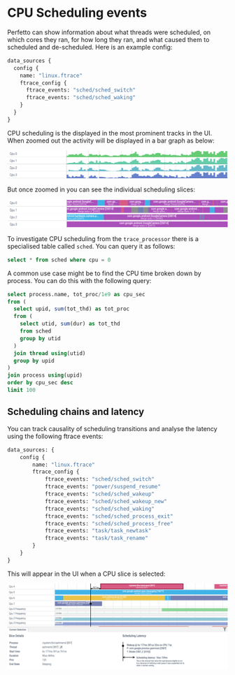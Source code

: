 # CPU Scheduling events

Perfetto can show information about what threads were scheduled, on which cores they ran, for how long they ran, and what caused them to
scheduled and de-scheduled. Here is an example config:

```protobuf
data_sources {
  config {
    name: "linux.ftrace"
    ftrace_config {
      ftrace_events: "sched/sched_switch"
      ftrace_events: "sched/sched_waking"
    }
  }
}
```

CPU scheduling is the displayed in the most prominent tracks in the UI. When zoomed out the activity will be displayed in a bar graph as below:

![](/docs/images/cpu-bar-graphs.png)

But once zoomed in you can see the individual scheduling slices:

![](/docs/images/cpu-zoomed.png)

To investigate CPU scheduling from the `trace_processor` there is a specialised table called `sched`. You can query it as follows:

```sql
select * from sched where cpu = 0
```

A common use case might be to find the CPU time broken down by process. You can do this with the following query:

```sql
select process.name, tot_proc/1e9 as cpu_sec
from (
  select upid, sum(tot_thd) as tot_proc
  from (
    select utid, sum(dur) as tot_thd
    from sched
    group by utid
  )
  join thread using(utid)
  group by upid
)
join process using(upid)
order by cpu_sec desc
limit 100
```


## Scheduling chains and latency

You can track causality of scheduling transitions and analyse the latency using the following ftrace events: 

```protobuf
data_sources: {
    config {
        name: "linux.ftrace"
        ftrace_config {
            ftrace_events: "sched/sched_switch"
            ftrace_events: "power/suspend_resume"
            ftrace_events: "sched/sched_wakeup"
            ftrace_events: "sched/sched_wakeup_new"
            ftrace_events: "sched/sched_waking"
            ftrace_events: "sched/sched_process_exit"
            ftrace_events: "sched/sched_process_free"
            ftrace_events: "task/task_newtask"
            ftrace_events: "task/task_rename"
        }
    }
}
```

This will appear in the UI when a CPU slice is selected:

![](/docs/images/latency.png)

